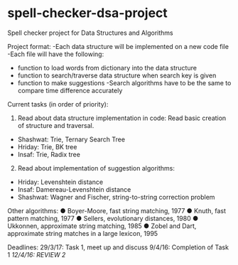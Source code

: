# spell-checker-dsa-project
Spell checker project for Data Structures and Algorithms
 
Project format:
-Each data structure will be implemented on a new code file
-Each file will have the following:
  - function to load words from dictionary into the data structure
  - function to search/traverse data structure when search key is given
  - function to make suggestions
-Search algorithms have to be the same to compare time difference accurately

Current tasks (in order of priority):
1. Read about data structure implementation in code: Read basic creation of structure and traversal.
  - Shashwat: Trie, Ternary Search Tree
  - Hriday: Trie, BK tree
  - Insaf: Trie, Radix tree
  
2. Read about implementation of suggestion algorithms:
  - Hriday: Levenshtein distance
  - Insaf: Damereau-Levenshtein distance
  - Shashwat: Wagner and Fischer, string-to-string correction problem 
  
  Other algorithms:
  ● Boyer-Moore, fast string matching, 1977
  ● Knuth, fast pattern matching, 1977
  ● Sellers, evolutionary distances, 1980
  ● Ukkonnen, approximate string matching, 1985
  ● Zobel and Dart, approximate string matches in a large lexicon, 1995
  
Deadlines:
29/3/17: Task 1, meet up and discuss
9/4/16: Completion of Task 1
*12/4/16: REVIEW 2*
